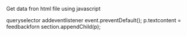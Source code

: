 Get data fron html file using javascript

queryselector
addeventlistener
event.preventDefault();
p.textcontent = feedbackforn
section.appendChild(p);
